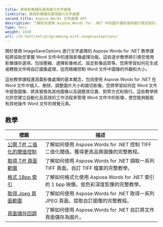 ```yaml
---
title: 使用影像儲存選項進行文字處理
linktitle: 使用影像儲存選項進行文字處理
second_title: Aspose.Words 文件處理 API
description: 了解如何使用 Aspose.Words for .NET 中的圖片儲存選項進行程式設計。包含用於在 Word 文件中儲存和操作圖像的範例程式碼的逐步教學。
type: docs
weight: 1630
url: /zh-hant/net/programming-with-imagesaveoptions/
---
```

關於使用 ImageSaveOptions 進行文字處理的 Aspose.Words for .NET 教學課程將協助您掌握 Word 文件中的進階影像處理功能。這些逐步教學將引導您使用影像儲存選項，包括壓縮、選擇影像格式、設定影像品質等。您將學習如何在生成或轉換文件時自訂圖像處理，從而精確控制 Word 文件中圖像的外觀和大小。

這些教學課程還涵蓋影像處理的基本概念，包括使用 Aspose.Words for .NET 在 Word 文件中插入、刪除、調整圖片大小和裁切影像。您將學習如何從 Word 文件中提取圖像、將其替換為其他圖像以及調整其位置、對齊方式和換行。這些教學將允許您建立自動化且高效的工作流程來管理 Word 文件中的影像，使您能夠輕鬆有效地操作 Word 文件的視覺元素。

 ## 教學
| 標題 | 描述 |
| --- | --- |
| [公開 Tiff 二值化的閾值控制](./expose-threshold-control-for-tiff-binarization/) | 了解如何使用 Aspose.Words for .NET 控制 TIFF 二值化閾值。獲得更高品質圖像的完整教程。 |
| [取得 Tiff 頁面範圍](./get-tiff-page-range/) | 了解如何使用 Aspose.Words for .NET 擷取一系列 TIFF 頁面。自訂 TIFF 檔案的完整教學。 |
| [格式 1Bpp 索引](./format-1bpp-indexed/) | 了解如何格式化使用 Aspose.Words for .NET 索引的 1 bpp 映像。低色彩深度影像的完整教學。 |
| [取得 Jpeg 頁面範圍](./get-jpeg-page-range/) | 了解如何使用 Aspose.Words for .NET 取得一系列 JPEG 頁面。提取自訂圖像的完整教程。 |
| [頁面儲存回調](./page-saving-callback/) | 了解如何使用 Aspose.Words for .NET 自訂將文件頁面儲存為圖片。 |